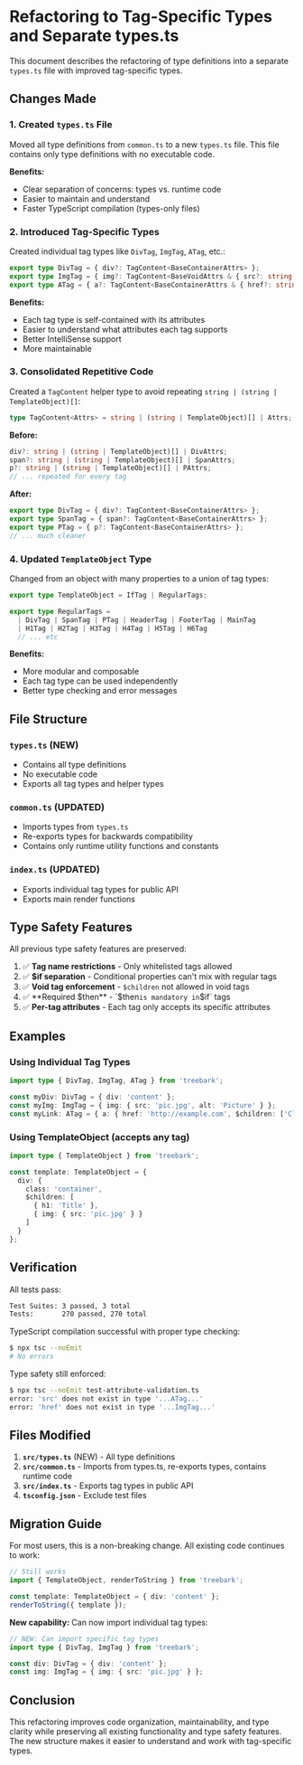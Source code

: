 # Refactoring to Tag-Specific Types and Separate types.ts

This document describes the refactoring of type definitions into a separate `types.ts` file with improved tag-specific types.

## Changes Made

### 1. Created `types.ts` File

Moved all type definitions from `common.ts` to a new `types.ts` file. This file contains only type definitions with no executable code.

**Benefits:**
- Clear separation of concerns: types vs. runtime code
- Easier to maintain and understand
- Faster TypeScript compilation (types-only files)

### 2. Introduced Tag-Specific Types

Created individual tag types like `DivTag`, `ImgTag`, `ATag`, etc.:

```typescript
export type DivTag = { div?: TagContent<BaseContainerAttrs> };
export type ImgTag = { img?: TagContent<BaseVoidAttrs & { src?: string; alt?: string; width?: string; height?: string }> };
export type ATag = { a?: TagContent<BaseContainerAttrs & { href?: string; target?: string; rel?: string }> };
```

**Benefits:**
- Each tag type is self-contained with its attributes
- Easier to understand what attributes each tag supports
- Better IntelliSense support
- More maintainable

### 3. Consolidated Repetitive Code

Created a `TagContent` helper type to avoid repeating `string | (string | TemplateObject)[]`:

```typescript
type TagContent<Attrs> = string | (string | TemplateObject)[] | Attrs;
```

**Before:**
```typescript
div?: string | (string | TemplateObject)[] | DivAttrs;
span?: string | (string | TemplateObject)[] | SpanAttrs;
p?: string | (string | TemplateObject)[] | PAttrs;
// ... repeated for every tag
```

**After:**
```typescript
export type DivTag = { div?: TagContent<BaseContainerAttrs> };
export type SpanTag = { span?: TagContent<BaseContainerAttrs> };
export type PTag = { p?: TagContent<BaseContainerAttrs> };
// ... much cleaner
```

### 4. Updated `TemplateObject` Type

Changed from an object with many properties to a union of tag types:

```typescript
export type TemplateObject = IfTag | RegularTags;

export type RegularTags = 
  | DivTag | SpanTag | PTag | HeaderTag | FooterTag | MainTag
  | H1Tag | H2Tag | H3Tag | H4Tag | H5Tag | H6Tag
  // ... etc
```

**Benefits:**
- More modular and composable
- Each tag type can be used independently
- Better type checking and error messages

## File Structure

### `types.ts` (NEW)
- Contains all type definitions
- No executable code
- Exports all tag types and helper types

### `common.ts` (UPDATED)
- Imports types from `types.ts`
- Re-exports types for backwards compatibility
- Contains only runtime utility functions and constants

### `index.ts` (UPDATED)
- Exports individual tag types for public API
- Exports main render functions

## Type Safety Features

All previous type safety features are preserved:

1. ✅ **Tag name restrictions** - Only whitelisted tags allowed
2. ✅ **$if separation** - Conditional properties can't mix with regular tags
3. ✅ **Void tag enforcement** - `$children` not allowed in void tags
4. ✅ **Required $then** - `$then` is mandatory in `$if` tags
5. ✅ **Per-tag attributes** - Each tag only accepts its specific attributes

## Examples

### Using Individual Tag Types

```typescript
import type { DivTag, ImgTag, ATag } from 'treebark';

const myDiv: DivTag = { div: 'content' };
const myImg: ImgTag = { img: { src: 'pic.jpg', alt: 'Picture' } };
const myLink: ATag = { a: { href: 'http://example.com', $children: ['Click'] } };
```

### Using TemplateObject (accepts any tag)

```typescript
import type { TemplateObject } from 'treebark';

const template: TemplateObject = {
  div: {
    class: 'container',
    $children: [
      { h1: 'Title' },
      { img: { src: 'pic.jpg' } }
    ]
  }
};
```

## Verification

All tests pass:
```bash
Test Suites: 3 passed, 3 total
Tests:       270 passed, 270 total
```

TypeScript compilation successful with proper type checking:
```bash
$ npx tsc --noEmit
# No errors
```

Type safety still enforced:
```bash
$ npx tsc --noEmit test-attribute-validation.ts
error: 'src' does not exist in type '...ATag...'
error: 'href' does not exist in type '...ImgTag...'
```

## Files Modified

1. **`src/types.ts`** (NEW) - All type definitions
2. **`src/common.ts`** - Imports from types.ts, re-exports types, contains runtime code
3. **`src/index.ts`** - Exports tag types in public API
4. **`tsconfig.json`** - Exclude test files

## Migration Guide

For most users, this is a non-breaking change. All existing code continues to work:

```typescript
// Still works
import { TemplateObject, renderToString } from 'treebark';

const template: TemplateObject = { div: 'content' };
renderToString({ template });
```

**New capability:** Can now import individual tag types:

```typescript
// NEW: Can import specific tag types
import type { DivTag, ImgTag } from 'treebark';

const div: DivTag = { div: 'content' };
const img: ImgTag = { img: { src: 'pic.jpg' } };
```

## Conclusion

This refactoring improves code organization, maintainability, and type clarity while preserving all existing functionality and type safety features. The new structure makes it easier to understand and work with tag-specific types.
